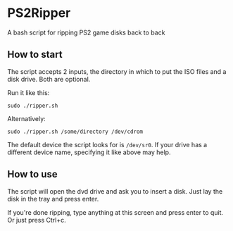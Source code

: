 # PS2Ripper

A bash script for ripping PS2 game disks back to back

## How to start

The script accepts 2 inputs, the directory in which to put the ISO files and a disk drive. Both are optional.

Run it like this:
```
sudo ./ripper.sh
```

Alternatively:
```
sudo ./ripper.sh /some/directory /dev/cdrom
```
The default device the script looks for is ``/dev/sr0``. If your drive has a different device name, specifying it like above may help.

## How to use

The script will open the dvd drive and ask you to insert a disk. Just lay the disk in the tray and press enter.

If you're done ripping, type anything at this screen and press enter to quit. Or just press Ctrl+c.
